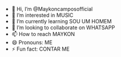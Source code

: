 - 👋 Hi, I’m @Maykoncamposofficial
- 👀 I’m interested in MUSIC 
- 🌱 I’m currently learning SOU UM HOMEM 
- 💞️ I’m looking to collaborate on WHATSAPP 
- 📫 How to reach MAYKON 
- 😄 Pronouns: ME
- ⚡ Fun fact: CONTAR ME

<!---
Maykoncamposofficial/Maykoncamposofficial is a ✨ special ✨ repository because its `README.md` (this file) appears on your GitHub profile.
You can click the Preview link to take a look at your changes.
--->
